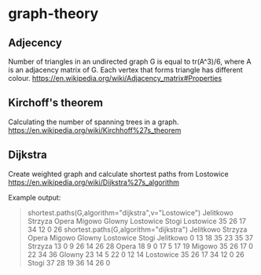 # graph-theory


## Adjecency

Number of triangles in an undirected graph G is equal to tr(A^3)/6, where A is an adjacency matrix of G. Each vertex that forms triangle has different colour.
https://en.wikipedia.org/wiki/Adjacency_matrix#Properties


## Kirchoff's theorem

Calculating the number of spanning trees in a graph.
https://en.wikipedia.org/wiki/Kirchhoff%27s_theorem

## Dijkstra

Create weighted graph and calculate shortest paths from Lostowice
https://en.wikipedia.org/wiki/Dijkstra%27s_algorithm

Example output:
> shortest.paths(G,algorithm="dijkstra",v="Lostowice")
          Jelitkowo Strzyza Opera Migowo Glowny Lostowice Stogi
Lostowice        35      26    17     34     12         0    26
> shortest.paths(G,algorithm="dijkstra")
          Jelitkowo Strzyza Opera Migowo Glowny Lostowice Stogi
Jelitkowo         0      13    18     35     23        35    37
Strzyza          13       0     9     26     14        26    28
Opera            18       9     0     17      5        17    19
Migowo           35      26    17      0     22        34    36
Glowny           23      14     5     22      0        12    14
Lostowice        35      26    17     34     12         0    26
Stogi            37      28    19     36     14        26     0
